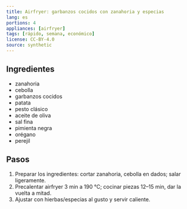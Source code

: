 ```yaml
---
title: Airfryer: garbanzos cocidos con zanahoria y especias
lang: es
portions: 4
appliances: [airfryer]
tags: [rápido, semana, económico]
license: CC-BY-4.0
source: synthetic
---
```

## Ingredientes
- zanahoria
- cebolla
- garbanzos cocidos
- patata
- pesto clásico
- aceite de oliva
- sal fina
- pimienta negra
- orégano
- perejil

## Pasos
1. Preparar los ingredientes: cortar zanahoria, cebolla en dados; salar ligeramente.
2. Precalentar airfryer 3 min a 190 °C; cocinar piezas 12–15 min, dar la vuelta a mitad.
3. Ajustar con hierbas/especias al gusto y servir caliente.
